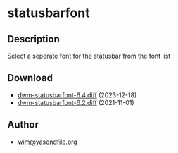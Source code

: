 statusbarfont
=============

Description
-----------
Select a seperate font for the statusbar from the font list


Download
--------
* [dwm-statusbarfont-6.4.diff](dwm-statusbarfont-6.4.diff) (2023-12-18)
* [dwm-statusbarfont-6.2.diff](dwm-statusbarfont-6.2.diff) (2021-11-01)

Author
------
* wim@yasendfile.org
